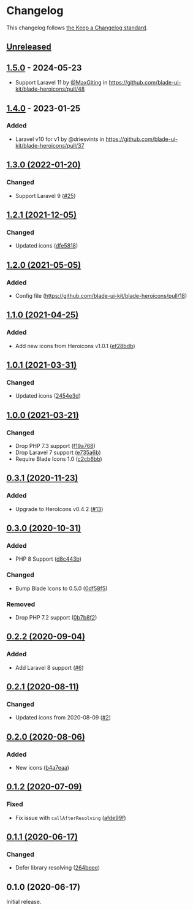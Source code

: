 # Changelog

This changelog follows [the Keep a Changelog standard](https://keepachangelog.com).

## [Unreleased](https://github.com/blade-ui-kit/blade-heroicons/compare/1.5.0...1.x)

## [1.5.0](https://github.com/blade-ui-kit/blade-heroicons/compare/1.4.0...1.5.0) - 2024-05-23

* Support Laravel 11 by [@MaxGiting](https://github.com/MaxGiting) in https://github.com/blade-ui-kit/blade-heroicons/pull/48

## [1.4.0](https://github.com/blade-ui-kit/blade-heroicons/compare/1.3.0...1.4.0) - 2023-01-25

### Added

- Laravel v10 for v1 by @driesvints in https://github.com/blade-ui-kit/blade-heroicons/pull/37

## [1.3.0 (2022-01-20)](https://github.com/blade-ui-kit/blade-heroicons/compare/v1.2.1...1.3.0)

### Changed

- Support Laravel 9 ([#25](https://github.com/blade-ui-kit/blade-heroicons/pull/25))

## [1.2.1 (2021-12-05)](https://github.com/blade-ui-kit/blade-heroicons/compare/v1.2.0...1.2.1)

### Changed

- Updated icons ([dfe5818](https://github.com/blade-ui-kit/blade-heroicons/commit/dfe58183ed05926ff082585de47f399dca36fa66))

## [1.2.0 (2021-05-05)](https://github.com/blade-ui-kit/blade-heroicons/compare/v1.1.0...1.2.0)

### Added

- Config file (https://github.com/blade-ui-kit/blade-heroicons/pull/18)

## [1.1.0 (2021-04-25)](https://github.com/blade-ui-kit/blade-heroicons/compare/1.0.1...v1.1.0)

### Added

- Add new icons from Heroicons v1.0.1 ([ef28bdb](https://github.com/blade-ui-kit/blade-heroicons/commit/ef28bdb983abd3680e59c52a0b2926a21bd7e1e5))

## [1.0.1 (2021-03-31)](https://github.com/blade-ui-kit/blade-heroicons/compare/1.0.0...1.0.1)

### Changed

- Updated icons ([2454e3d](https://github.com/blade-ui-kit/blade-heroicons/commit/2454e3d650b53b70cf61c61cab0d8b933a565124))

## [1.0.0 (2021-03-21)](https://github.com/blade-ui-kit/blade-heroicons/compare/0.3.1...1.0.0)

### Changed

- Drop PHP 7.3 support ([f19a768](https://github.com/blade-ui-kit/blade-heroicons/commit/f19a768562eb9727145e968de1003af2be4f9e32))
- Drop Laravel 7 support ([e735a6b](https://github.com/blade-ui-kit/blade-heroicons/commit/e735a6ba0ee3cbb9a17f8eeb6ae2ce88744c2a66))
- Require Blade Icons 1.0 ([c2cb6bb](https://github.com/blade-ui-kit/blade-heroicons/commit/c2cb6bb5b42df54921658df402b6df7654660448))

## [0.3.1 (2020-11-23)](https://github.com/blade-ui-kit/blade-heroicons/compare/0.3.0...0.3.1)

### Added

- Upgrade to HeroIcons v0.4.2 ([#13](https://github.com/blade-ui-kit/blade-heroicons/pull/13))

## [0.3.0 (2020-10-31)](https://github.com/blade-ui-kit/blade-heroicons/compare/0.2.2...0.3.0)

### Added

- PHP 8 Support ([d8c443b](https://github.com/blade-ui-kit/blade-heroicons/commit/d8c443b810670924c04125f5192808d3e5a4b0ac))

### Changed

- Bump Blade Icons to 0.5.0 ([0df58f5](https://github.com/blade-ui-kit/blade-heroicons/commit/0df58f54cc99f0417b3e5b003ebbf775ce261d0e))

### Removed

- Drop PHP 7.2 support ([0b7b8f2](https://github.com/blade-ui-kit/blade-heroicons/commit/0b7b8f2f8d4505b5e3ec4c62b3610c8c8188c556))

## [0.2.2 (2020-09-04)](https://github.com/blade-ui-kit/blade-heroicons/compare/0.2.1...0.2.2)

### Added

- Add Laravel 8 support ([#6](https://github.com/blade-ui-kit/blade-heroicons/pull/6))

## [0.2.1 (2020-08-11)](https://github.com/blade-ui-kit/blade-heroicons/compare/0.2.0...0.2.1)

### Changed

- Updated icons from 2020-08-09 ([#2](https://github.com/blade-ui-kit/blade-heroicons/pull/2))

## [0.2.0 (2020-08-06)](https://github.com/blade-ui-kit/blade-heroicons/compare/0.1.2...0.2.0)

### Added

- New icons ([b4a7eaa](https://github.com/blade-ui-kit/blade-heroicons/commit/b4a7eaa9880ed5bd966dad9c3847ba5f5df62a2d))

## [0.1.2 (2020-07-09)](https://github.com/blade-ui-kit/blade-heroicons/compare/0.1.1...0.1.2)

### Fixed

- Fix issue with `callAfterResolving` ([afde99f](https://github.com/blade-ui-kit/blade-heroicons/commit/afde99f07678e3ca385a0327ad6d1fe43dcd7a31))

## [0.1.1 (2020-06-17)](https://github.com/blade-ui-kit/blade-heroicons/compare/0.1.0...0.1.1)

### Changed

- Defer library resolving ([264beee](https://github.com/blade-ui-kit/blade-heroicons/commit/264beee309bfe0d3ee350e8c44cfd0085a13a784))

## 0.1.0 (2020-06-17)

Initial release.
